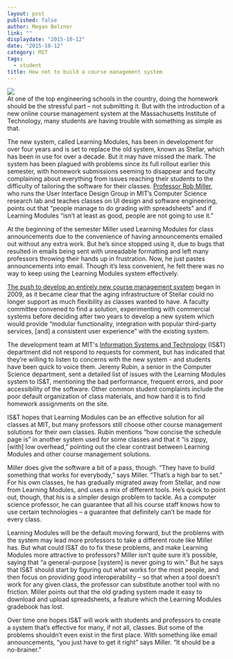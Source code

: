 ```yaml
---
layout: post
published: false
author: Megan Belzner
link: ""
displaydate: "2015-10-12"
date: "2015-10-12"
category: MIT
tags: 
  - student
title: How not to build a course management system
---
```


![](http://web.mit.edu/belzner/Public/lmod-fail.png)	
At one of the top engineering schools in the country, doing the homework should be the stressful part – not submitting it. But with the introduction of a new online course management system at the Massachusetts Institute of Technology, many students are having trouble with something as simple as that.

The new system, called Learning Modules, has been in development for over four years and is set to replace the old system, known as Stellar, which has been in use for over a decade. But it may have missed the mark. The system has been plagued with problems since its full rollout earlier this semester, with homework submissions seeming to disappear and faculty complaining about everything from issues reaching their students to the difficulty of tailoring the software for their classes. [Professor Rob Miller](https://www.csail.mit.edu/user/698), who runs the User Interface Design Group in MIT’s Computer Science research lab and teaches classes on UI design and software engineering, points out that “people manage to do grading with spreadsheets” and if Learning Modules “isn’t at least as good, people are not going to use it.”

At the beginning of the semester Miller used Learning Modules for class announcements due to the convenience of having announcements emailed out without any extra work. But he’s since stopped using it, due to bugs that resulted in emails being sent with unreadable formatting and left many professors throwing their hands up in frustration. Now, he just pastes announcements into email. Though it’s less convenient, he felt there was no way to keep using the Learning Modules system effectively.

[The push to develop an entirely new course management system](http://web.mit.edu/fnl/volume/255/hastings_ortiz.html) began in 2009, as it became clear that the aging infrastructure of Stellar could no longer support as much flexibility as classes wanted to have. A faculty committee convened to find a solution, experimenting with commercial systems before deciding after two years to develop a new system which would provide “modular functionality, integration with popular third-party services, [and] a consistent user experience” with the existing system.

The development team at MIT's [Information Systems and Technology](http://ist.mit.edu/) (IS&T) department did not respond to requests for comment, but has indicated that they’re willing to listen to concerns with the new system - and students have been quick to voice them. Jeremy Rubin, a senior in the Computer Science department, sent a detailed list of issues with the Learning Modules system to IS&T, mentioning the bad performance, frequent errors, and poor accessibility of the software. Other common student complaints include the poor default organization of class materials, and how hard it is to find homework assignments on the site.

IS&T hopes that Learning Modules can be an effective solution for all classes at MIT, but many professors still choose other course management solutions for their own classes. Rubin mentions “how concise the schedule page is” in another system used for some classes and that it “is zippy, [with] low overhead,” pointing out the clear contrast between Learning Modules and other course management solutions.

Miller does give the software a bit of a pass, though. “They have to build something that works for everybody,” says Miller. “That’s a high bar to set.” For his own classes, he has gradually migrated away from Stellar, and now from Learning Modules, and uses a mix of different tools. He’s quick to point out, though, that his is a simpler design problem to tackle. As a computer science professor, he can guarantee that all his course staff knows how to use certain technologies – a guarantee that definitely can’t be made for every class.

Learning Modules will be the default moving forward, but the problems with the system may lead more professors to take a different route like Miller has. But what could IS&T do to fix these problems, and make Learning Modules more attractive to professors? Miller isn’t quite sure it’s possible, saying that “a general-purpose [system] is never going to win.” But he says that IS&T should start by figuring out what works for the most people, and then focus on providing good interoperability – so that when a tool doesn’t work for any given class, the professor can substitute another tool with no friction. Miller points out that the old grading system made it easy to download and upload spreadsheets, a feature which the Learning Modules gradebook has lost.

Over time one hopes IS&T will work with students and professors to create a system that’s effective for many, if not all, classes. But some of the problems shouldn’t even exist in the first place. With something like email announcements, “you just have to get it right” says Miller. “It should be a no-brainer.”
